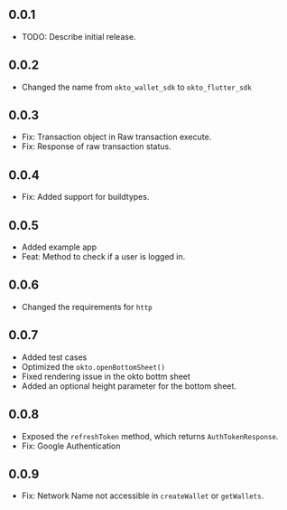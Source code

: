 ## 0.0.1

* TODO: Describe initial release.

## 0.0.2
- Changed the name from `okto_wallet_sdk` to `okto_flutter_sdk`

## 0.0.3
- Fix: Transaction object in Raw transaction execute.
- Fix: Response of raw transaction status.

## 0.0.4
- Fix: Added support for buildtypes.

## 0.0.5
- Added example app
- Feat: Method to check if a user is logged in.

## 0.0.6
- Changed the requirements for `http`

## 0.0.7
- Added test cases
- Optimized the `okto.openBottomSheet()`
- Fixed rendering issue in the okto bottm sheet
- Added an optional height parameter for the bottom sheet. 

## 0.0.8
- Exposed the `refreshToken` method, which returns `AuthTokenResponse`.
- Fix: Google Authentication

## 0.0.9
- Fix: Network Name not accessible in `createWallet` or `getWallets`.
